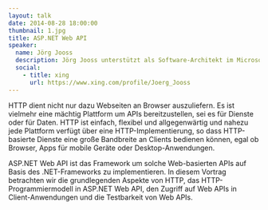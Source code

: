 ```yaml
---
layout: talk
date: 2014-08-28 18:00:00
thumbnail: 1.jpg
title: ASP.NET Web API
speaker:
  name: Jörg Jooss
  description: Jörg Jooss unterstützt als Software-Architekt im Microsoft Technology Center (MTC) in München Microsoft-Kunden und -Partner beim Entwurf und der Erstellung .NET-basierter Lösungen. Zu seinen Interessensschwerpunkten zählen die Entwicklung verteilter Anwendungen, Entwurfsmuster und Entwicklungsmethoden. Bevor er im Jahr 2005 zu Microsoft kam, war er über viele Jahre als Technologie-Berater für eine international führende Unternehmensberatung tätig.
  social:
    - title: xing
      url: https://www.xing.com/profile/Joerg_Jooss
---
```

HTTP dient nicht nur dazu Webseiten an Browser auszuliefern. Es ist vielmehr eine mächtig Plattform um APIs bereitzustellen, sei es für Dienste oder für Daten. HTTP ist einfach, flexibel und allgegenwärtig und nahezu jede Plattform verfügt über eine HTTP-Implementierung, so dass HTTP-basierte Dienste eine große Bandbreite an Clients bedienen können, egal ob Browser, Apps für mobile Geräte oder Desktop-Anwendungen.

ASP.NET Web API ist das Framework um solche Web-basierten APIs auf Basis des .NET-Frameworks zu implementieren. In diesem Vortrag betrachten wir die grundlegenden Aspekte von HTTP, das HTTP-Programmiermodell in ASP.NET Web API, den Zugriff auf Web APIs in Client-Anwendungen und die Testbarkeit von Web APIs.